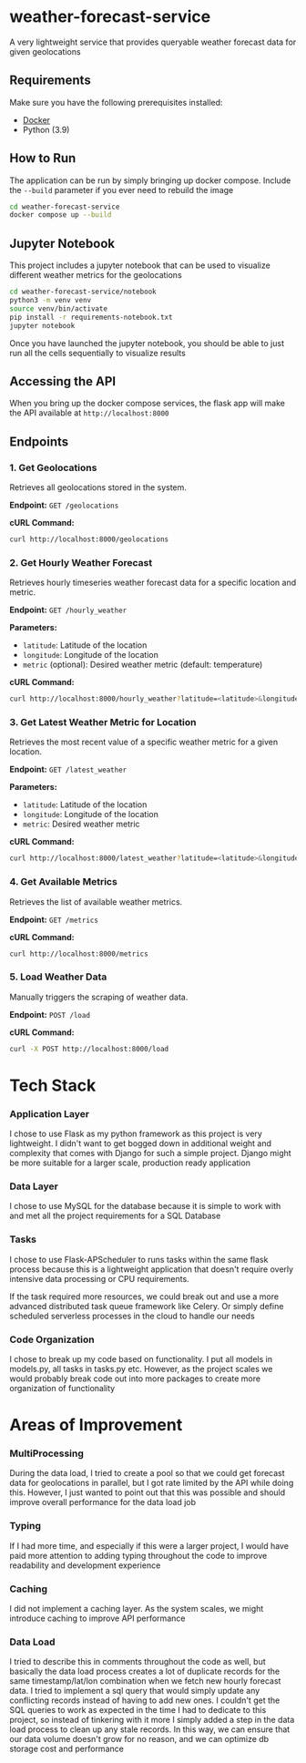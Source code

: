 # weather-forecast-service
A very lightweight service that provides queryable weather forecast data for given geolocations

## Requirements

Make sure you have the following prerequisites installed:

- [Docker](https://docs.docker.com/get-docker/)
- Python (3.9)

## How to Run
The application can be run by simply bringing up docker compose. Include the `--build` parameter if you ever need to rebuild the image
```sh
cd weather-forecast-service
docker compose up --build
```

## Jupyter Notebook
This project includes a jupyter notebook that can be used to visualize different weather metrics for the geolocations
```bash
cd weather-forecast-service/notebook
python3 -m venv venv
source venv/bin/activate
pip install -r requirements-notebook.txt
jupyter notebook
```
Once you have launched the jupyter notebook, you should be able to just run all the cells sequentially to visualize results

## Accessing the API
When you bring up the docker compose services, the flask app will make the API available at `http://localhost:8000`
## Endpoints

### 1. Get Geolocations

Retrieves all geolocations stored in the system.

**Endpoint:** `GET /geolocations`

**cURL Command:**
```bash
curl http://localhost:8000/geolocations
```

### 2. Get Hourly Weather Forecast

Retrieves hourly timeseries weather forecast data for a specific location and metric.

**Endpoint:** `GET /hourly_weather`

**Parameters:**
- `latitude`: Latitude of the location
- `longitude`: Longitude of the location
- `metric` (optional): Desired weather metric (default: temperature)

**cURL Command:**
```bash
curl http://localhost:8000/hourly_weather?latitude=<latitude>&longitude=<longitude>&metric=<metric>
```

### 3. Get Latest Weather Metric for Location

Retrieves the most recent value of a specific weather metric for a given location.

**Endpoint:** `GET /latest_weather`

**Parameters:**
- `latitude`: Latitude of the location
- `longitude`: Longitude of the location
- `metric`: Desired weather metric

**cURL Command:**
```bash
curl http://localhost:8000/latest_weather?latitude=<latitude>&longitude=<longitude>&metric=<metric>
```

### 4. Get Available Metrics

Retrieves the list of available weather metrics.

**Endpoint:** `GET /metrics`

**cURL Command:**
```bash
curl http://localhost:8000/metrics
```

### 5. Load Weather Data

Manually triggers the scraping of weather data.

**Endpoint:** `POST /load`

**cURL Command:**
```bash
curl -X POST http://localhost:8000/load
```

# Tech Stack
### Application Layer
I chose to use Flask as my python framework as this project is very lightweight. I didn't want to get bogged down in additional weight and complexity that comes with Django for such a simple project. 
Django might be more suitable for a larger scale, production ready application

### Data Layer
I chose to use MySQL for the database because it is simple to work with and met all the project requirements for a SQL Database

### Tasks
I chose to use Flask-APScheduler to runs tasks within the same flask process because this is a lightweight application that doesn't require overly intensive data processing or CPU requirements.

If the task required more resources, we could break out and use a more advanced distributed task queue framework like Celery. Or simply define scheduled serverless processes in the cloud to handle our needs

### Code Organization
I chose to break up my code based on functionality. I put all models in models.py, all tasks in tasks.py etc. However, as the project scales we would probably break code out into more packages to create more organization of functionality

# Areas of Improvement
### MultiProcessing
During the data load, I tried to create a pool so that we could get forecast data for geolocations in parallel, but I got rate limited by the API while doing this. However, I just wanted to point out that this was possible and should improve overall performance for the data load job

### Typing
If I had more time, and especially if this were a larger project, I would have paid more attention to adding typing throughout the code to improve readability and development experience

### Caching
I did not implement a caching layer. As the system scales, we might introduce caching to improve API performance

### Data Load
I tried to describe this in comments throughout the code as well, but basically the data load process creates a lot of duplicate records for the same timestamp/lat/lon combination when we fetch new
hourly forecast data. I tried to implement a sql query that would simply update any conflicting records instead of having to add new ones.
I couldn't get the SQL queries to work as expected in the time I had to dedicate to this project, so instead of tinkering with it more I simply
added a step in the data load process to clean up any stale records. In this way, we can ensure that our data volume doesn't grow for no reason,
and we can optimize db storage cost and performance
